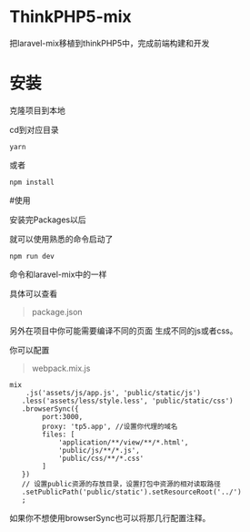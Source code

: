 # ThinkPHP5-mix
把laravel-mix移植到thinkPHP5中，完成前端构建和开发
# 安装
克隆项目到本地

cd到对应目录
```
yarn
```


或者

```
npm install
```

#使用

安装完Packages以后

就可以使用熟悉的命令启动了
```
npm run dev 
```
命令和laravel-mix中的一样

具体可以查看
>package.json

另外在项目中你可能需要编译不同的页面
生成不同的js或者css。

你可以配置
>webpack.mix.js

```
mix
    .js('assets/js/app.js', 'public/static/js')
   .less('assets/less/style.less', 'public/static/css')
   .browserSync({
        port:3000,
        proxy: 'tp5.app', //设置你代理的域名
        files: [
            'application/**/view/**/*.html',
            'public/js/**/*.js',
            'public/css/**/*.css'
        ]
   })
   // 设置public资源的存放目录，设置打包中资源的相对读取路径
   .setPublicPath('public/static').setResourceRoot('../')
   ;

```

如果你不想使用browserSync也可以将那几行配置注释。



